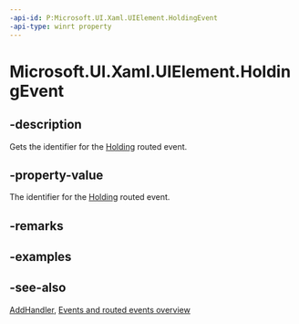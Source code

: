 ```yaml
---
-api-id: P:Microsoft.UI.Xaml.UIElement.HoldingEvent
-api-type: winrt property
---
```


<!-- Property syntax
public Microsoft.UI.Xaml.RoutedEvent HoldingEvent { get; }
-->

# Microsoft.UI.Xaml.UIElement.HoldingEvent

## -description

Gets the identifier for the [Holding](uielement_holding.md) routed event.

## -property-value

The identifier for the [Holding](uielement_holding.md) routed event.

## -remarks

## -examples

## -see-also

[AddHandler](uielement_addhandler_1350394113.md), [Events and routed events overview](/windows/uwp/xaml-platform/events-and-routed-events-overview)
